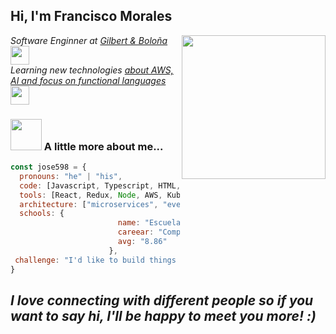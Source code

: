 <h2> Hi, I'm Francisco Morales</h2>
<img align='right' src="https://c.tenor.com/fG-pVMzin7EAAAAM/aplauso-aplausos.gif" width="230">
<p><em>Software Enginner at <a href="https://gilbertybolona.co/">Gilbert & Boloña</a><img src="https://media.giphy.com/media/fYSnHlufseco8Fh93Z/giphy.gif" width="30"></br>Learning new technologies <a href="https://www.thoughtworks.com">about AWS, AI and focus on functional languages</a><img src="https://media.giphy.com/media/WUlplcMpOCEmTGBtBW/giphy.gif" width="30"> 
</em></p>

### <img src="https://www.encuentos.com/wp-content/uploads/2015/06/raton-ton-ton-1.gif" width="50"> A little more about me...  

```javascript
const jose598 = {
  pronouns: "he" | "his",
  code: [Javascript, Typescript, HTML, CSS, Ruby, Python, Java, Clojure, C#, C/C++],
  tools: [React, Redux, Node, AWS, Kubernetes, Azure, Docker],
  architecture: ["microservices", "event-driven", "design system pattern"],
  schools: {
                        name: "Escuela Superior Politecnica del Litoral",
                        careear: "Computer Science",
                        avg: "8.86"
                      },
 challenge: "I'd like to build things but I love manage it."
}
```
<em><b>I love connecting with different people</b> so if you want to say <b>hi, I'll be happy to meet you more!</b> :)</em>
---
